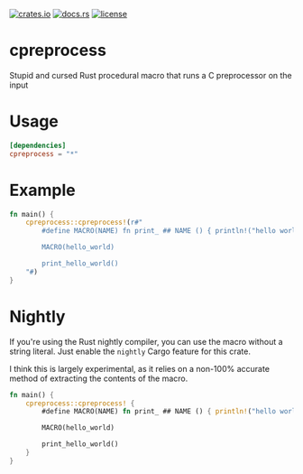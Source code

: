 [![crates.io](https://img.shields.io/crates/v/cpreprocess.svg)](https://crates.io/crates/cpreprocess)
[![docs.rs](https://docs.rs/cpreprocess/badge.svg)](https://docs.rs/cpreprocess/)
[![license](https://img.shields.io/crates/l/cpreprocess)](https://github.com/WilliamVenner/cpreprocess/blob/master/LICENSE)

# cpreprocess

Stupid and cursed Rust procedural macro that runs a C preprocessor on the input

# Usage

```toml
[dependencies]
cpreprocess = "*"
```

# Example

```rust
fn main() {
    cpreprocess::cpreprocess!(r#"
        #define MACRO(NAME) fn print_ ## NAME () { println!("hello world"); }

        MACRO(hello_world)

        print_hello_world()
    "#)
}
```

# Nightly

If you're using the Rust nightly compiler, you can use the macro without a string literal. Just enable the `nightly` Cargo feature for this crate.

I think this is largely experimental, as it relies on a non-100% accurate method of extracting the contents of the macro.

```rust
fn main() {
    cpreprocess::cpreprocess! {
        #define MACRO(NAME) fn print_ ## NAME () { println!("hello world"); }

        MACRO(hello_world)

        print_hello_world()
    }
}
```
